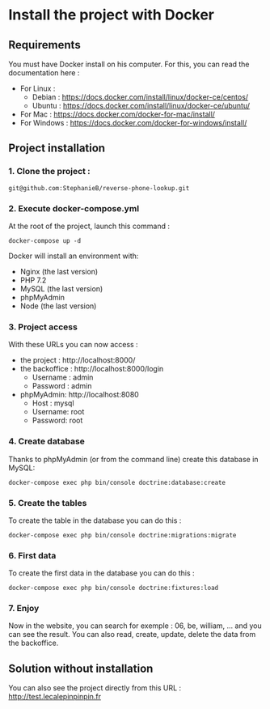 # Install the project with Docker

## Requirements

You must have Docker install on his computer. 
For this, you can read the documentation here : 
- For Linux : 
    - Debian : https://docs.docker.com/install/linux/docker-ce/centos/
    - Ubuntu : https://docs.docker.com/install/linux/docker-ce/ubuntu/
- For Mac : https://docs.docker.com/docker-for-mac/install/
- For Windows : https://docs.docker.com/docker-for-windows/install/

## Project installation

### 1. Clone the project :

```
git@github.com:StephanieB/reverse-phone-lookup.git
```

### 2. Execute docker-compose.yml

At the root of the project, launch this command :

```
docker-compose up -d
```

Docker will install an environment with:
- Nginx (the last version)
- PHP 7.2
- MySQL (the last version)
- phpMyAdmin
- Node (the last version)

### 3. Project access

With these URLs you can now access :
- the project : http://localhost:8000/
- the backoffice : http://localhost:8000/login
    - Username : admin
    - Password : admin
- phpMyAdmin: http://localhost:8080
    - Host : mysql
    - Username: root
    - Password: root

### 4. Create database 

Thanks to phpMyAdmin (or from the command line) create this database in MySQL:

```
docker-compose exec php bin/console doctrine:database:create
```

### 5. Create the tables

To create the table in the database you can do this : 
```
docker-compose exec php bin/console doctrine:migrations:migrate
```

### 6. First data

To create the first data in the database you can do this : 
```
docker-compose exec php bin/console doctrine:fixtures:load
```

### 7. Enjoy

Now in the website, you can search for exemple : 06, be, william, ... and you can see the result.
You can also read, create, update, delete the data from the backoffice.

## Solution without installation

You can also see the project directly from this URL : http://test.lecalepinpinpin.fr



